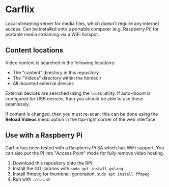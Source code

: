 # Carflix

Local streaming server for media files, which doesn't require any internet
access. Can be installed onto a portable computer (e.g. Raspberry Pi) for
portable media streaming via a WiFi hotspot.


## Content locations

Video content is searched in the following locations:

- The "content" directory in this repository
- The "Videos" directory within the homedir
- All mounted external devices

External devices are searched using the `lsblk` utility. If auto-mount is
configured for USB devices, then you should be able to use these seamlessly.

If content is changed, then you must re-scan; this can be done using the
**Reload Videos** menu option in the top-right corner of the web interface.


## Use with a Raspberry Pi

Carflix has been tested with a Raspberry Pi 3A which has WiFi support. You
can also put the PI into "Access Point" mode for fully remove video hosting.

1. Download this repository onto the RPi
2. Install the GO libraries with `sudo apt install golang`
3. Install ffmpeg for thumbnail generation, `sudo apt install ffmpeg`
4. Run with `./run.sh`
